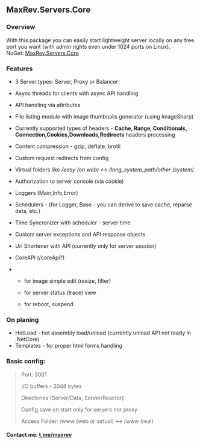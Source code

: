 ## MaxRev.Servers.Core

### Overview

With this package you can easily start lightweight server locally on any free port you want (with admin rights even under 1024 ports on Linux).<br>
NuGet: [MaxRev.Servers.Core](https://www.nuget.org/packages/MaxRev.Servers.Core/)
### Features 

- 3 Server types: Server, Proxy or Balancer 

- Async threads for clients with async API handling

- API handling via attributes 

- File listing module with image thumbnails generator (using ImageSharp)

- Currently  supported types of headers - **Cache, Range, Conditionals, Connection,Cookies,Downloads,Redirects** headers processing

- Content compression - gzip, deflate, brotli

- Custom request redirects from config

- Virtual folders like */easy (on web) <-> /long_system_path/other (system)*

- Authorization to server console (via cookie)

- Loggers (Main,Info,Error)

- Schedulers - (for Logger, Base - you can derive to save cache, reparse data, etc.)

- Time Syncronizer with scheduler - server time

- Custom server exceptions and API response objects

- Url Shortener with API (currently only for server session)

- CoreAPI (/coreApi?)

- - for image simple edit (resize, filter) 

  - for server status (trace) view
  - for reboot, suspend

### On planing

- HotLoad - hot assembly load/unload (currently unload API not ready in .NetCore)
- Templates - for proper html forms handling 

### Basic config: 

>Port: 3001
>
>I/O buffers - 2048 bytes
>
>Directories (Server/Data, Server/Reactor)
>
>Config save on start only for servers nor proxy
>
>Access Folder: /www (web or virtual) <-> /www (real)



#### Contact me: [t.me/maxrev](http://t.me/maxrev)



